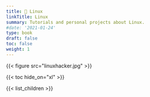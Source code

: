 ```yaml
---
title: 🐧 Linux
linkTitle: Linux
summary: Tutorials and personal projects about Linux.
#date: '2021-01-24'
type: book
draft: false
toc: false
weight: 1
---
```

{{< figure src="linuxhacker.jpg" >}}

{{< toc hide_on="xl" >}}

{{< list_children >}}